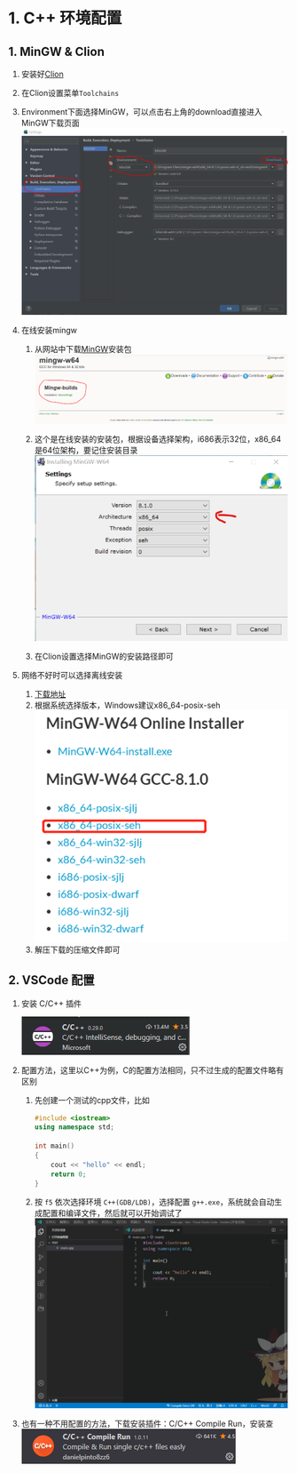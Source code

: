 # 1. C++ 环境配置

## 1. MinGW & Clion

1. 安装好[Clion](https://www.jetbrains.com/clion/)
2. 在Clion设置菜单`Toolchains`
3. Environment下面选择MinGW，可以点击右上角的download直接进入MinGW下载页面
    <img src='../images/install.png' width=600>

4. 在线安装mingw
   1. 从网站中下载[MinGW](http://mingw-w64.org/doku.php/download/mingw-builds)安装包
        <img src='../images/MinGW.png' width=600>

   2. 这个是在线安装的安装包，根据设备选择架构，i686表示32位，x86_64是64位架构，要记住安装目录
        <img src='../images/MinGW_install.png' width=600>

   3. 在Clion设置选择MinGW的安装路径即可
5. 网络不好时可以选择离线安装
   1. [下载地址](https://sourceforge.net/projects/mingw-w64/files/mingw-w64/)
   2. 根据系统选择版本，Windows建议x86_64-posix-seh
        <img src='../images/mingw_download.png'>
   3. 解压下载的压缩文件即可

## 2. VSCode 配置

1. 安装 C/C++ 插件

    <img src='../images/c++插件.png'>

2. 配置方法，这里以C++为例，C的配置方法相同，只不过生成的配置文件略有区别
   1. 先创建一个测试的cpp文件，比如

        ```cpp
        #include <iostream>
        using namespace std;

        int main()
        {
            cout << "hello" << endl;
            return 0;
        }
        ```

   2. 按 `f5` 依次选择环境 `C++(GDB/LDB)`，选择配置 `g++.exe`，系统就会自动生成配置和编译文件，然后就可以开始调试了
        <img src='../images/c_vscode.gif' width=800>

3. 也有一种不用配置的方法，下载安装插件：C/C++ Compile Run，安装查
        <img src='../images/C++CompileRun.png'>
